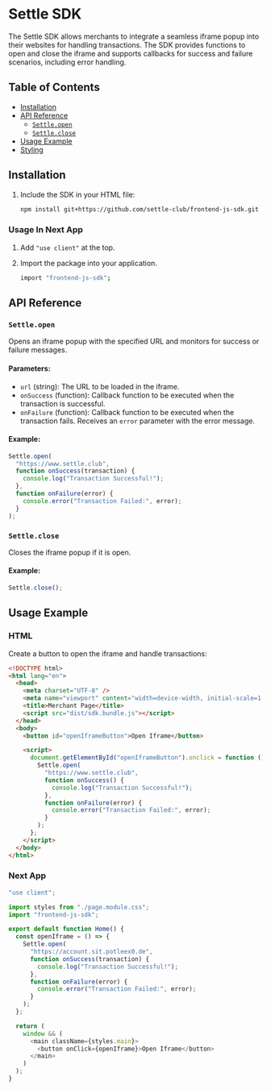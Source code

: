 # Settle SDK

The Settle SDK allows merchants to integrate a seamless iframe popup into their websites for handling transactions. The SDK provides functions to open and close the iframe and supports callbacks for success and failure scenarios, including error handling.

## Table of Contents

- [Installation](#installation)
- [API Reference](#api-reference)
  - [`Settle.open`](#settleopen)
  - [`Settle.close`](#settleclose)
- [Usage Example](#usage-example)
- [Styling](#styling)

## Installation

1. Include the SDK in your HTML file:

   ```bash
   npm install git+https://github.com/settle-club/frontend-js-sdk.git
   ```

### Usage In Next App

1. Add `"use client"` at the top.

2. Import the package into your application.
   ```bash
   import "frontend-js-sdk";
   ```

## API Reference

### `Settle.open`

Opens an iframe popup with the specified URL and monitors for success or failure messages.

#### Parameters:

- `url` (string): The URL to be loaded in the iframe.
- `onSuccess` (function): Callback function to be executed when the transaction is successful.
- `onFailure` (function): Callback function to be executed when the transaction fails. Receives an `error` parameter with the error message.

#### Example:

```javascript
Settle.open(
  "https://www.settle.club",
  function onSuccess(transaction) {
    console.log("Transaction Successful!");
  },
  function onFailure(error) {
    console.error("Transaction Failed:", error);
  }
);
```

### `Settle.close`

Closes the iframe popup if it is open.

#### Example:

```javascript
Settle.close();
```

## Usage Example

### HTML

Create a button to open the iframe and handle transactions:

```html
<!DOCTYPE html>
<html lang="en">
  <head>
    <meta charset="UTF-8" />
    <meta name="viewport" content="width=device-width, initial-scale=1.0" />
    <title>Merchant Page</title>
    <script src="dist/sdk.bundle.js"></script>
  </head>
  <body>
    <button id="openIframeButton">Open Iframe</button>

    <script>
      document.getElementById("openIframeButton").onclick = function () {
        Settle.open(
          "https://www.settle.club",
          function onSuccess() {
            console.log("Transaction Successful!");
          },
          function onFailure(error) {
            console.error("Transaction Failed:", error);
          }
        );
      };
    </script>
  </body>
</html>
```

### Next App

```javascript
"use client";

import styles from "./page.module.css";
import "frontend-js-sdk";

export default function Home() {
  const openIframe = () => {
    Settle.open(
      "https://account.sit.potleex0.de",
      function onSuccess(transaction) {
        console.log("Transaction Successful!");
      },
      function onFailure(error) {
        console.error("Transaction Failed:", error);
      }
    );
  };

  return (
    window && (
      <main className={styles.main}>
        <button onClick={openIframe}>Open Iframe</button>
      </main>
    )
  );
}
```